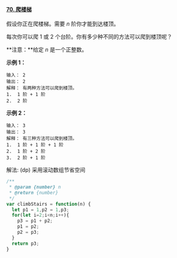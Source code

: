 #### [70. 爬楼梯](https://leetcode-cn.com/problems/climbing-stairs/)

假设你正在爬楼梯。需要 *n* 阶你才能到达楼顶。

每次你可以爬 1 或 2 个台阶。你有多少种不同的方法可以爬到楼顶呢？

**注意：**给定 *n* 是一个正整数。

**示例 1：**

```
输入： 2
输出： 2
解释： 有两种方法可以爬到楼顶。
1.  1 阶 + 1 阶
2.  2 阶
```

**示例 2：**

```
输入： 3
输出： 3
解释： 有三种方法可以爬到楼顶。
1.  1 阶 + 1 阶 + 1 阶
2.  1 阶 + 2 阶
3.  2 阶 + 1 阶
```

解法: (dp) 采用滚动数组节省空间

```javascript
/**
 * @param {number} n
 * @return {number}
 */
var climbStairs = function(n) {
  let p1 = 1,p2 = 1,p3;
  for(let i=2;i<n;i++){
    p3 = p1 + p2;
    p1 = p2;
    p2 = p3;
  }
  return p3;
}
```



